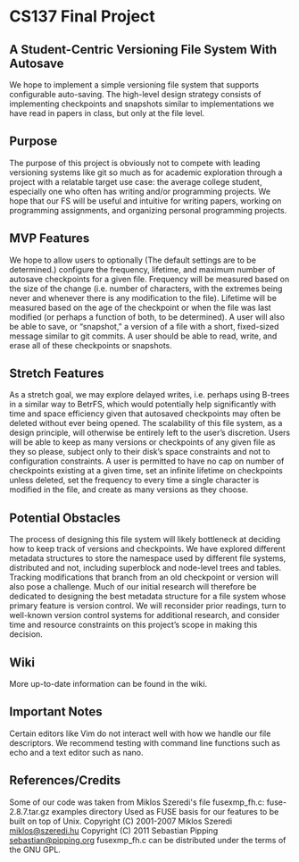 # CS137 Final Project
## A Student-Centric Versioning File System With Autosave
We hope to implement a simple versioning file system that supports configurable auto-saving. The high-level design strategy consists of implementing checkpoints and snapshots similar to implementations we have read in papers in class, but only at the file level.

## Purpose
The purpose of this project is obviously not to compete with leading versioning systems like git so much as for academic exploration through a project with a relatable target use case: the average college student, especially one who often has writing and/or programming projects. We hope that our FS will be useful and intuitive for writing papers, working on programming assignments, and organizing personal programming projects.

## MVP Features
We hope to allow users to optionally (The default settings are to be determined.) configure the frequency, lifetime, and maximum number of autosave checkpoints for a given file. Frequency will be measured based on the size of the change (i.e. number of characters, with the extremes being never and whenever there is any modification to the file). Lifetime will be measured based on the age of the checkpoint or when the file was last modified (or perhaps a function of both, to be determined). A user will also be able to save, or “snapshot,” a version of a file with a short, fixed-sized message similar to git commits. A user should be able to read, write, and erase all of these checkpoints or snapshots.

## Stretch Features
As a stretch goal, we may explore delayed writes, i.e. perhaps using B-trees in a similar way to BetrFS, which would potentially help significantly with time and space efficiency given that autosaved checkpoints may often be deleted without ever being opened. The scalability of this file system, as a design principle, will otherwise be entirely left to the user’s discretion. Users will be able to keep as many versions or checkpoints of any given file as they so please, subject only to their disk’s space constraints and not to configuration constraints. A user is permitted to have no cap on number of checkpoints existing at a given time, set an infinite lifetime on checkpoints unless deleted, set the frequency to every time a single character is modified in the file, and create as many versions as they choose.

## Potential Obstacles
The process of designing this file system will likely bottleneck at deciding how to keep track of versions and checkpoints. We have explored different metadata structures to store the namespace used by different file systems, distributed and not, including superblock and node-level trees and tables. Tracking modifications that branch from an old checkpoint or version will also pose a challenge. Much of our initial research will therefore be dedicated to designing the best metadata structure for a file system whose primary feature is version control. We will reconsider prior readings, turn to well-known version control systems for additional research, and consider time and resource constraints on this project’s scope in making this decision.

## Wiki
More up-to-date information can be found in the wiki.

## Important Notes
Certain editors like Vim do not interact well with how we handle our file descriptors. We recommend testing with command line functions such as echo and a text editor such as nano.

## References/Credits
Some of our code was taken from Miklos Szeredi's file fusexmp_fh.c:
    fuse-2.8.7.tar.gz examples directory
        Used as FUSE basis for our features to be built on top of Unix.
        Copyright (C) 2001-2007  Miklos Szeredi <miklos@szeredi.hu>
        Copyright (C) 2011       Sebastian Pipping <sebastian@pipping.org>
    fusexmp_fh.c can be distributed under the terms of the GNU GPL.

